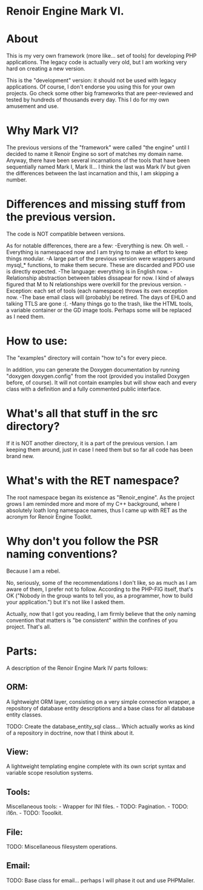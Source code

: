 Renoir Engine Mark VI.
======================

# About

This is my very own framework (more like... set of tools) for developing PHP applications. The legacy code is actually very old, but I am working very hard on creating a new version.

This is the "development" version: it should not be used with legacy applications. Of course, I don't endorse you using this for your own projects. Go check some other big frameworks that are peer-reviewed and tested by hundreds of thousands every day. This I do for my own amusement and use.

# Why Mark VI?

The previous versions of the "framework" were called "the engine" until I decided to name it Renoir Engine so sort of matches my domain name. Anyway, there have been several incarnations of the tools that have been sequentially named Mark I, Mark II... I think the last was Mark IV but given the differences between the last incarnation and this, I am skipping a number.

# Differences and missing stuff from the previous version.

The code is NOT compatible between versions.

As for notable differences, there are a few:
		-Everything is new. Oh well.
		-Everything is namespaced now and I am trying to make an effort to keep things modular.
		-A large part of the previous version were wrappers around mysql_* functions, to make them secure. These are discarded and PDO use is directly expected.
		-The language: everything is in English now.
		-Relationship abstraction between tables dissapear for now. I kind of always figured that M to N relationships were overkill for the previous version.
		-Exception: each set of tools (each namespace) throws its own exception now.
		-The base email class will (probably) be retired. The days of EHLO and talking TTLS are gone :(.
		-Many things go to the trash, like the HTML tools, a variable container or the GD image tools. Perhaps some will be replaced as I need them.

# How to use:

The "examples" directory will contain "how to"s for every piece. 

In addition, you can generate the Doxygen documentation by running "doxygen doxygen.config" from the root (provided you installed Doxygen before, of course). It will not contain examples but will show each and every class with a definition and a fully commented public interface.

# What's all that stuff in the src directory?

If it is NOT another directory, it is a part of the previous version. I am keeping them around, just in case I need them but so far all code has been brand new.

# What's with the RET namespace?

The root namespace began its existence as "Renoir_engine". As the project grows I am reminded more and more of my C++ background, where I absolutely loath long namespace names, thus I came up with RET as the acronym for Renoir Engine Toolkit.

# Why don't you follow the PSR naming conventions?

Because I am a rebel. 

No, seriously, some of the recommendations I don't like, so as much as I am aware of them, I prefer not to follow. According to the PHP-FIG itself, that's OK ("Nobody in the group wants to tell you, as a programmer, how to build your application.") but it's not like I asked them.

Actually, now that I got you reading, I am firmly believe that the only naming convention that matters is "be consistent" within the confines of you project. That's all.

# Parts: 

A description of the Renoir Engine Mark IV parts follows:

## ORM:

A lightweight ORM layer, consisting on a very simple connection wrapper, a repository of database entity descriptions and a base class for all database entity classes.

TODO: Create the database_entity_sql class... Which actually works as kind of a repository in doctrine, now that I think about it.

## View:

A lightweight templating engine complete with its own script syntax and variable scope resolution systems.

## Tools:

Miscellaneous tools:
	- Wrapper for INI files.
	- TODO: Pagination.
	- TODO: i16n.
	- TODO: Tooolkit.

## File:

TODO: Miscellaneous filesystem operations.

## Email:

TODO: Base class for email... perhaps I will phase it out and use PHPMailer.


